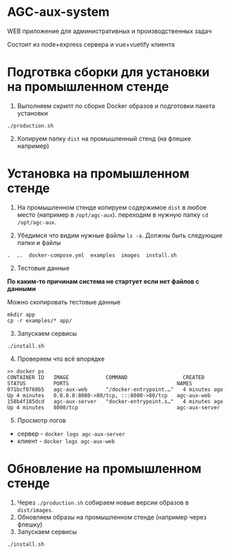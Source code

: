 # AGC-aux-system
WEB приложение для административных и производственных задач

Состоит из node+express сервера и vue+vuetify клиента

# Подготвка сборки для установки на промышленном стенде

1. Выполняем скрипт по сборке Docker образов и подготовки пакета установки
```shell
./production.sh
```

2. Копируем папку `dist` на промышленный стенд (на флешке например)

# Установка на промышленном стенде

1. На промышленном стенде копируем содержимое `dist` в любое место (например в `/opt/agc-aux`).
переходим в нужную папку `cd /opt/agc-aux`.

2. Убедимся что видим нужные файлы `ls -a`. 
Должны быть следующие папки и файлы
```
.  ..  docker-compose.yml  examples  images  install.sh
```


2. Тестовые данные

**По каким-то причинам система не стартует если нет файлов с данными**

Можно скопировать тестовые данные
```shell
mkdir app
cp -r examples/* app/
```

3. Запускаем сервисы
```shell
./install.sh
```

4. Проверяем что всё впорядке
```shell
>> docker ps
CONTAINER ID   IMAGE            COMMAND                  CREATED         STATUS         PORTS                                   NAMES
071bcf8768b5   agc-aux-web      "/docker-entrypoint.…"   4 minutes ago   Up 4 minutes   0.0.0.0:8080->80/tcp, :::8080->80/tcp   agc-aux-web
158b4f185dcd   agc-aux-server   "docker-entrypoint.s…"   4 minutes ago   Up 4 minutes   8000/tcp                                agc-aux-server
```

5. Просмотр логов

* сервер - `docker logs agc-aux-server`
* клиент - `docker logs agc-aux-web`

# Обновление на промышленном стенде
1) Через `./production.sh` собираем новые версии образов в `dist/images`.
2) Обновляем образы на промышленном стенде (например через флешку)
3) Запускаем сервисы
```shell
./install.sh
```